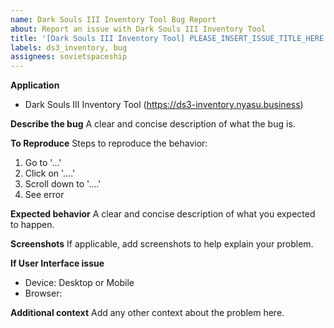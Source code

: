 ```yaml
---
name: Dark Souls III Inventory Tool Bug Report
about: Report an issue with Dark Souls III Inventory Tool
title: '[Dark Souls III Inventory Tool] PLEASE_INSERT_ISSUE_TITLE_HERE'
labels: ds3_inventory, bug
assignees: sovietspaceship
---
```


**Application**

-   Dark Souls III Inventory Tool (https://ds3-inventory.nyasu.business)

**Describe the bug**
A clear and concise description of what the bug is.

**To Reproduce**
Steps to reproduce the behavior:

1. Go to '...'
2. Click on '....'
3. Scroll down to '....'
4. See error

**Expected behavior**
A clear and concise description of what you expected to happen.

**Screenshots**
If applicable, add screenshots to help explain your problem.

**If User Interface issue**

-   Device: Desktop or Mobile
-   Browser:

**Additional context**
Add any other context about the problem here.
